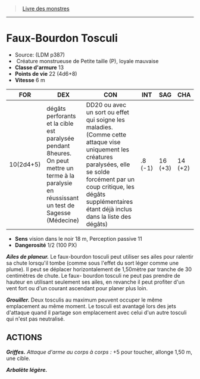 ﻿> [Livre des monstres](tome_of_beasts.md)

---

# Faux-Bourdon Tosculi

- Source: (LDM p387)
-  Créature monstrueuse de Petite taille (P), loyale mauvaise
- **Classe d'armure** 13
- **Points de vie** 22 (4d6+8)
- **Vitesse** 6 m

|FOR|DEX|CON|INT|SAG|CHA|
|---|---|---|---|---|---|
|10(2d4+5)|dégâts perforants et la cible est paralysée pendant 8heures. On peut mettre un terme à la paralysie en réussissant un test de Sagesse (Médecine)|DD20 ou avec un sort ou effet qui soigne les maladies. (Comme cette attaque vise uniquement les créatures paralysées, elle se solde forcément par un coup critique, les dégâts supplémentaires étant déjà inclus dans la liste des dégâts)|.8 (-1)|16 (+3)|14 (+2)|

- **Sens** vision dans le noir 18 m, Perception passive 11
- **Dangerosité** 1/2 (100 PX)

**_Ailes de planeur._** Le faux-bourdon tosculi peut utiliser ses ailes pour ralentir sa chute lorsqu'il tombe (comme sous l'effet du sort léger comme une plume). Il peut se déplacer horizontalement de 1,50mètre par tranche de 30 centimètres de chute. Le faux- bourdon tosculi ne peut pas prendre de hauteur en utilisant seulement ses ailes, en revanche il peut profiter d'un vent fort ou d'un courant ascendant pour planer plus loin.

**_Grouiller._** Deux tosculis au maximum peuvent occuper le même emplacement au même moment. Le tosculi est avantagé lors des jets d'attaque quand il partage son emplacement avec celui d'un autre tosculi qui n'est pas neutralisé.

## ACTIONS

**_Griffes._** _Attaque d'arme au corps à corps :_ +5 pour toucher, allonge 1,50 m, une cible.

**_Arbalète légère._**

